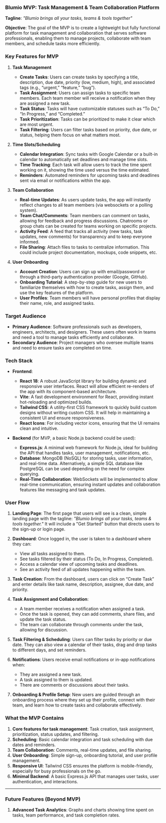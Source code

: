 ### **Blumio MVP: Task Management & Team Collaboration Platform**

**Tagline**: _"Blumio brings all your tasks, teams & tools together"_

**Objective**: The goal of the MVP is to create a lightweight but fully functional platform for task management and collaboration that serves software professionals, enabling them to manage projects, collaborate with team members, and schedule tasks more efficiently.

### **Key Features for MVP**

1. **Task Management**

   - **Create Tasks**: Users can create tasks by specifying a title, description, due date, priority (low, medium, high), and associated tags (e.g., “urgent,” “feature,” “bug”).
   - **Task Assignment**: Users can assign tasks to specific team members. Each team member will receive a notification when they are assigned a new task.
   - **Task Status**: Tasks will have customizable statuses such as “To Do,” “In Progress,” and “Completed.”
   - **Task Prioritization**: Tasks can be prioritized to make it clear which are most urgent.
   - **Task Filtering**: Users can filter tasks based on priority, due date, or status, helping them focus on what matters most.

2. **Time Slots/Scheduling**

   - **Calendar Integration**: Sync tasks with Google Calendar or a built-in calendar to automatically set deadlines and manage time slots.
   - **Time Tracking**: Each task will allow users to track the time spent working on it, showing the time used versus the time estimated.
   - **Reminders**: Automated reminders for upcoming tasks and deadlines sent via email or notifications within the app.

3. **Team Collaboration**

   - **Real-time Updates**: As users update tasks, the app will instantly reflect changes to all team members (via websockets or a polling system).
   - **Team Chat/Comments**: Team members can comment on tasks, allowing for feedback and progress discussions. Chatrooms or group chats can be created for teams working on specific projects.
   - **Activity Feed**: A feed that tracks all activity (new tasks, task updates, new comments) for transparency and to keep everyone informed.
   - **File Sharing**: Attach files to tasks to centralize information. This could include project documentation, mockups, code snippets, etc.

4. **User Onboarding**

   - **Account Creation**: Users can sign up with email/password or through a third-party authentication provider (Google, GitHub).
   - **Onboarding Tutorial**: A step-by-step guide for new users to familiarize themselves with how to create tasks, assign them, and use the key features of the platform.
   - **User Profiles**: Team members will have personal profiles that display their name, role, and assigned tasks.

### **Target Audience**

- **Primary Audience**: Software professionals such as developers, engineers, architects, and designers. These users often work in teams and need a tool to manage tasks efficiently and collaborate.
- **Secondary Audience**: Project managers who oversee multiple teams and need to ensure tasks are completed on time.

### **Tech Stack**

- **Frontend**:

  - **React 18**: A robust JavaScript library for building dynamic and responsive user interfaces. React will allow efficient re-renders of the app with its component-based architecture.
  - **Vite**: A fast development environment for React, providing instant hot-reloading and optimized builds.
  - **Tailwind CSS**: A utility-first CSS framework to quickly build custom designs without writing custom CSS. It will help in maintaining a consistent UI and ensure responsiveness.
  - **React Icons**: For including vector icons, ensuring that the UI remains clean and intuitive.

- **Backend** (for MVP, a basic Node.js backend could be used):

  - **Express.js**: A minimal web framework for Node.js, ideal for building the API that handles tasks, user management, notifications, etc.
  - **Database**: MongoDB (NoSQL) for storing tasks, user information, and real-time data. Alternatively, a simple SQL database like PostgreSQL can be used depending on the need for complex querying.
  - **Real-Time Collaboration**: WebSockets will be implemented to allow real-time communication, ensuring instant updates and collaboration features like messaging and task updates.

### **User Flow**

1. **Landing Page**: The first page that users will see is a clean, simple landing page with the tagline: _"Blumio brings all your tasks, teams & tools together."_ It will include a "Get Started" button that directs users to the sign-up or login page.

2. **Dashboard**: Once logged in, the user is taken to a dashboard where they can:

   - View all tasks assigned to them.
   - See tasks filtered by their status (To Do, In Progress, Completed).
   - Access a calendar view of upcoming tasks and deadlines.
   - See an activity feed of all updates happening within the team.

3. **Task Creation**: From the dashboard, users can click on “Create Task” and enter details like task name, description, assignee, due date, and priority.

4. **Task Assignment and Collaboration**:

   - A team member receives a notification when assigned a task.
   - Once the task is opened, they can add comments, share files, and update the task status.
   - The team can collaborate through comments under the task, allowing for discussion.

5. **Task Filtering & Scheduling**: Users can filter tasks by priority or due date. They can also view a calendar of their tasks, drag and drop tasks to different days, and set reminders.

6. **Notifications**: Users receive email notifications or in-app notifications when:

   - They are assigned a new task.
   - A task assigned to them is updated.
   - There are comments or discussions about their tasks.

7. **Onboarding & Profile Setup**: New users are guided through an onboarding process where they set up their profile, connect with their team, and learn how to create tasks and collaborate effectively.

### **What the MVP Contains**

1. **Core features for task management**: Task creation, task assignment, prioritization, status updates, and filtering.
2. **Scheduling**: Basic calendar integration and task scheduling with due dates and reminders.
3. **Team Collaboration**: Comments, real-time updates, and file sharing.
4. **User Onboarding**: Simple sign-up, onboarding tutorial, and user profile management.
5. **Responsive UI**: Tailwind CSS ensures the platform is mobile-friendly, especially for busy professionals on the go.
6. **Minimal Backend**: A basic Express.js API that manages user tasks, user authentication, and interactions.

---

### **Future Features (Beyond MVP)**

1. **Advanced Task Analytics**: Graphs and charts showing time spent on tasks, team performance, and task completion rates.
